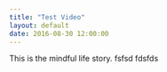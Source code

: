 ```yaml
---
title: "Test Video"
layout: default
date: 2016-08-30 12:00:00
---
```


This is the mindful life story.
fsfsd
fdsfds
